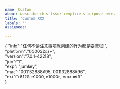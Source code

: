 ```yaml
---
name: Custom
about: Describe this issue template's purpose here.
title: 'Custom XXX'
labels: ''
assignees: ''

---
```


{
    "info":"任何不读注意事项就创建的行为都是耍流氓!",
    "platform":"DS3622xs+",  
    "version":"7.0.1-42218",  
    "jun":"1",  
    "exp": "jumkey",  
    "mac":"001132888A95, 001132888A96",  
    "ext":"r8125, e1000, e1000e, vmxnet3"  
}
